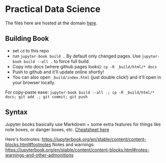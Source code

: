 # Practical Data Science

The files here are hosted at the domain [here](https://nickeubank.github.io/practicaldatascience_book/intro.html).

## Building Book

- set `cd` to this repo
- run `jupyter-book build .` By default only changed pages. Use `jupyter-book build --all .` to force full build.
- Copy into docs (where github pages looks): `cp -R _build/html/* docs`
- Push to github and it'll update online shortly!
- You can also open `_build/index.html` (just double click!) and it'll open in your browser locally.

For copy-paste ease: `jupyter-book build --all .; cp -R _build/html/* docs; git add .; git commit; git push`

## Syntax

Jupyter books basically use Markdown + some extra features for things like note boxes, or danger boxes, etc.
[Cheatsheet here](https://jupyterbook.org/en/stable/reference/cheatsheet.html)

Here's footnotes: <https://jupyterbook.org/en/stable/content/content-blocks.html#footnotes>
Notes and warnings: <https://jupyterbook.org/en/stable/content/content-blocks.html#notes-warnings-and-other-admonitions>
